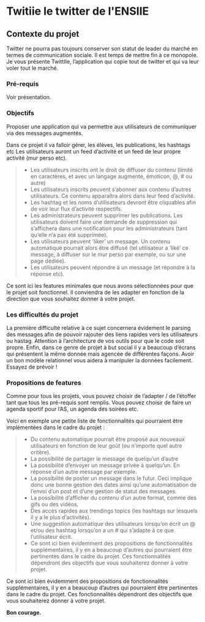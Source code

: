 Twitiie le twitter de l'ENSIIE
=====

Contexte du projet
-------

Twitter ne pourra pas toujours conserver son statut de leader du marché en termes de communication sociale. Il est temps de mettre fin à ce monopole.
Je vous présente TwittIIe, l’application qui copie tout de twitter et qui va leur voler tout le marché.

### Pré-requis

Voir présentation.

### Objectifs

Proposer une application qui va permettre aux utilisateurs de communiquer via des messages augmentés.

Dans ce projet il va falloir gérer, les élèves, les publications, les hashtags etc
Les utilisateurs auront un feed d’activité et un feed de leur propre activité (mur perso etc).

> * Les utilisateurs inscrits ont le droit de diffuser du contenu (limité en caractères, et avec un langage augmenté, émoticon, @, # ou autre)
> * Les utilisateurs inscrits peuvent s’abonner aux contenu d’autres utilisateurs. Ce contenu apparaîtra alors dans leur feed d’activité.
> * Les hashtag et les noms d’utilisateurs devront être cliquables afin de voir leur flux d’activité respectifs.
> * Les administrateurs peuvent supprimer les publications. Les utilisateurs doivent faire une demande de suppression qui s’affichera dans une notification pour les administrateurs (tant qu’elle n’a pas été supprimée).
> * Les utilisateurs peuvent ‘liker’ un message. Un contenu automatique pourrait alors être diffusé (tel utilisateur a ‘liké’ ce message, à diffuser sur le mur perso par exemple, ou sur une page dédiée).
> * Les utilisateurs peuvent répondre à un message (et répondre à la réponse etc).

Ce sont ici les features minimales que nous avons sélectionnées pour que le projet soit fonctionnel. Il conviendra de les adapter en fonction de la direction que vous souhaitez donner à votre projet.

### Les difficultés du projet

La première difficulté relative à ce sujet concernera évidement le parsing des messages afin de pouvoir rajouter des liens rapides vers les utilisateurs ou hastag. Attention à l’architecture de vos outils pour que le code soit propre.
Enfin, dans ce genre de projet à but social il y a beaucoup d’écrans qui présentent la même donnée mais agencée de différentes façons. Avoir un bon modèle relationnel vous aidera à manipuler la données facilement. Essayez de prévoir !

### Propositions de features

Comme pour tous les projets, vous pouvez choisir de l’adapter / de l’étoffer tant que tous les pré-requis sont remplis. Vous pouvez choisir de faire un agenda sportif pour l’AS, un agenda des soirées etc.

Voici en exemple une petite liste de fonctionnalités qui pourraient être implémentées dans le cadre du projet :

> * Du contenu automatique pourrait être proposé aux nouveaux utilisateurs en fonction de leur goût (ou n’importe quel autre critère).
> * La possibilité de partager le message de quelqu’un d’autre
> * La possibilité d’envoyer un message privée à quelqu’un. En réponse d’un autre message par exemple.
> * La possibilité de poster un message dans le futur. Ceci implique donc une bonne gestion des dates ainsi qu’une automatisation de l’envoi d’un post et d’une gestion de statut des messages.
> * La possibilité d’afficher du contenu d’un autre format, comme des gifs ou des vidéos.
> * Des accès rapides aux trendings topics (les hashtags sur lesquels il y a le plus d’activités).
> * Une suggestion automatique des utilisateurs lorsqu’on écrit un @ et/ou des hashtag lorsqu’on a un # qui s’adapte à ce que l’utilisateur écrit.
> * Ce sont ici bien évidemment des propositions de fonctionnalités supplémentaires, il y en a beaucoup d’autres qui pourraient être pertinentes dans le cadre du projet. Ces fonctionnalités dépendront des objectifs que vous souhaiterez donner à votre projet.

Ce sont ici bien évidemment des propositions de fonctionnalités supplémentaires, il y en a beaucoup d’autres qui pourraient être pertinentes dans le cadre du projet. Ces fonctionnalités dépendront des objectifs que vous souhaiterez donner à votre projet.

**Bon courage.**
